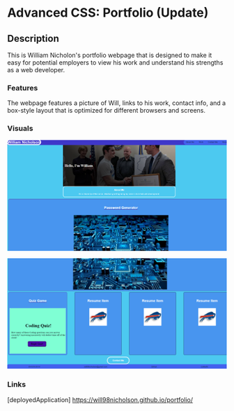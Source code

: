 # Advanced CSS: Portfolio (Update)

## Description

This is William Nicholon's portfolio webpage that is designed to make 
it easy for potential employers to view his work and understand his
strengths as a web developer.

### Features

The webpage features a picture of Will, links to his work,
contact info, and a box-style layout that is optimized for different
browsers and screens.

### Visuals

![screenshot top](./Assets/Images/top.png)

![screenshot bottom](./Assets/Images/bottom.png)



### Links
[deployedApplication] https://will98nicholson.github.io/portfolio/

